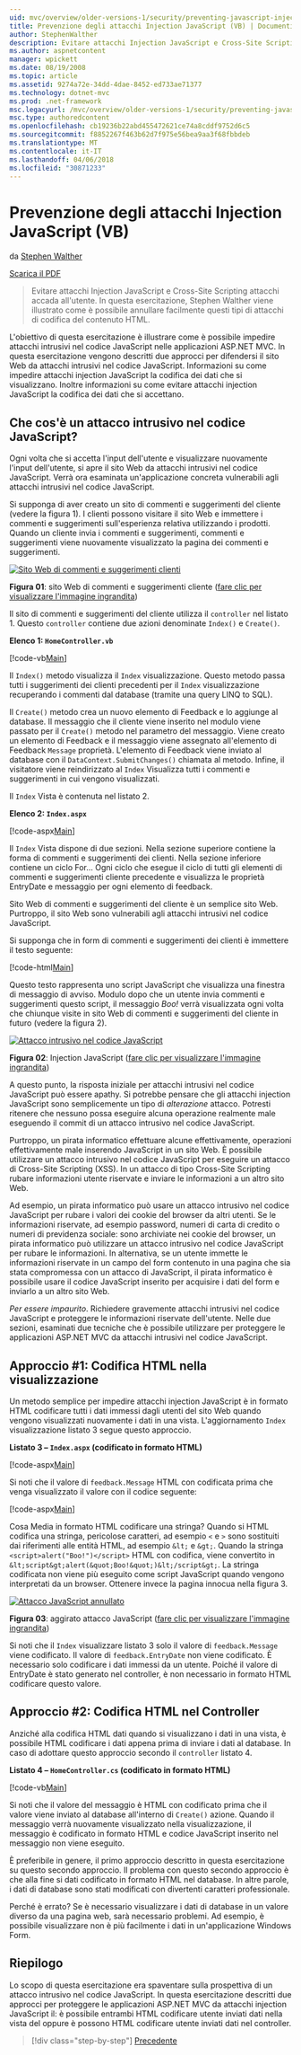 ```yaml
---
uid: mvc/overview/older-versions-1/security/preventing-javascript-injection-attacks-vb
title: Prevenzione degli attacchi Injection JavaScript (VB) | Documenti Microsoft
author: StephenWalther
description: Evitare attacchi Injection JavaScript e Cross-Site Scripting attacchi accada all'utente. In questa esercitazione, Stephen Walther viene spiegato come aggiungere facilmente de...
ms.author: aspnetcontent
manager: wpickett
ms.date: 08/19/2008
ms.topic: article
ms.assetid: 9274a72e-34dd-4dae-8452-ed733ae71377
ms.technology: dotnet-mvc
ms.prod: .net-framework
msc.legacyurl: /mvc/overview/older-versions-1/security/preventing-javascript-injection-attacks-vb
msc.type: authoredcontent
ms.openlocfilehash: cb19236b22abd455472621ce74a8cddf9752d6c5
ms.sourcegitcommit: f8852267f463b62d7f975e56bea9aa3f68fbbdeb
ms.translationtype: MT
ms.contentlocale: it-IT
ms.lasthandoff: 04/06/2018
ms.locfileid: "30871233"
---
```

<a name="preventing-javascript-injection-attacks-vb"></a>Prevenzione degli attacchi Injection JavaScript (VB)
====================
da [Stephen Walther](https://github.com/StephenWalther)

[Scarica il PDF](http://download.microsoft.com/download/8/4/8/84843d8d-1575-426c-bcb5-9d0c42e51416/ASPNET_MVC_Tutorial_06_VB.pdf)

> Evitare attacchi Injection JavaScript e Cross-Site Scripting attacchi accada all'utente. In questa esercitazione, Stephen Walther viene illustrato come è possibile annullare facilmente questi tipi di attacchi di codifica del contenuto HTML.


L'obiettivo di questa esercitazione è illustrare come è possibile impedire attacchi intrusivi nel codice JavaScript nelle applicazioni ASP.NET MVC. In questa esercitazione vengono descritti due approcci per difendersi il sito Web da attacchi intrusivi nel codice JavaScript. Informazioni su come impedire attacchi injection JavaScript la codifica dei dati che si visualizzano. Inoltre informazioni su come evitare attacchi injection JavaScript la codifica dei dati che si accettano.

## <a name="what-is-a-javascript-injection-attack"></a>Che cos'è un attacco intrusivo nel codice JavaScript?

Ogni volta che si accetta l'input dell'utente e visualizzare nuovamente l'input dell'utente, si apre il sito Web da attacchi intrusivi nel codice JavaScript. Verrà ora esaminata un'applicazione concreta vulnerabili agli attacchi intrusivi nel codice JavaScript.

Si supponga di aver creato un sito di commenti e suggerimenti del cliente (vedere la figura 1). I clienti possono visitare il sito Web e immettere i commenti e suggerimenti sull'esperienza relativa utilizzando i prodotti. Quando un cliente invia i commenti e suggerimenti, commenti e suggerimenti viene nuovamente visualizzato la pagina dei commenti e suggerimenti.


[![Sito Web di commenti e suggerimenti clienti](preventing-javascript-injection-attacks-vb/_static/image2.png)](preventing-javascript-injection-attacks-vb/_static/image1.png)

**Figura 01**: sito Web di commenti e suggerimenti cliente ([fare clic per visualizzare l'immagine ingrandita](preventing-javascript-injection-attacks-vb/_static/image3.png))


Il sito di commenti e suggerimenti del cliente utilizza il `controller` nel listato 1. Questo `controller` contiene due azioni denominate `Index()` e `Create()`.

**Elenco 1: `HomeController.vb`**

[!code-vb[Main](preventing-javascript-injection-attacks-vb/samples/sample1.vb)]

Il `Index()` metodo visualizza il `Index` visualizzazione. Questo metodo passa tutti i suggerimenti dei clienti precedenti per il `Index` visualizzazione recuperando i commenti dal database (tramite una query LINQ to SQL).

Il `Create()` metodo crea un nuovo elemento di Feedback e lo aggiunge al database. Il messaggio che il cliente viene inserito nel modulo viene passato per il `Create()` metodo nel parametro del messaggio. Viene creato un elemento di Feedback e il messaggio viene assegnato all'elemento di Feedback `Message` proprietà. L'elemento di Feedback viene inviato al database con il `DataContext.SubmitChanges()` chiamata al metodo. Infine, il visitatore viene reindirizzato al `Index` Visualizza tutti i commenti e suggerimenti in cui vengono visualizzati.

Il `Index` Vista è contenuta nel listato 2.

**Elenco 2: `Index.aspx`**

[!code-aspx[Main](preventing-javascript-injection-attacks-vb/samples/sample2.aspx)]

Il `Index` Vista dispone di due sezioni. Nella sezione superiore contiene la forma di commenti e suggerimenti dei clienti. Nella sezione inferiore contiene un ciclo For... Ogni ciclo che esegue il ciclo di tutti gli elementi di commenti e suggerimenti cliente precedente e visualizza le proprietà EntryDate e messaggio per ogni elemento di feedback.

Sito Web di commenti e suggerimenti del cliente è un semplice sito Web. Purtroppo, il sito Web sono vulnerabili agli attacchi intrusivi nel codice JavaScript.

Si supponga che in form di commenti e suggerimenti dei clienti è immettere il testo seguente:

[!code-html[Main](preventing-javascript-injection-attacks-vb/samples/sample3.html)]

Questo testo rappresenta uno script JavaScript che visualizza una finestra di messaggio di avviso. Modulo dopo che un utente invia commenti e suggerimenti questo script, il messaggio <em>Boo!</em> verrà visualizzata ogni volta che chiunque visite in sito Web di commenti e suggerimenti del cliente in futuro (vedere la figura 2).


[![Attacco intrusivo nel codice JavaScript](preventing-javascript-injection-attacks-vb/_static/image5.png)](preventing-javascript-injection-attacks-vb/_static/image4.png)

**Figura 02**: Injection JavaScript ([fare clic per visualizzare l'immagine ingrandita](preventing-javascript-injection-attacks-vb/_static/image6.png))


A questo punto, la risposta iniziale per attacchi intrusivi nel codice JavaScript può essere apathy. Si potrebbe pensare che gli attacchi injection JavaScript sono semplicemente un tipo di *alterazione* attacco. Potresti ritenere che nessuno possa eseguire alcuna operazione realmente male eseguendo il commit di un attacco intrusivo nel codice JavaScript.

Purtroppo, un pirata informatico effettuare alcune effettivamente, operazioni effettivamente male inserendo JavaScript in un sito Web. È possibile utilizzare un attacco intrusivo nel codice JavaScript per eseguire un attacco di Cross-Site Scripting (XSS). In un attacco di tipo Cross-Site Scripting rubare informazioni utente riservate e inviare le informazioni a un altro sito Web.

Ad esempio, un pirata informatico può usare un attacco intrusivo nel codice JavaScript per rubare i valori dei cookie del browser da altri utenti. Se le informazioni riservate, ad esempio password, numeri di carta di credito o numeri di previdenza sociale: sono archiviate nei cookie del browser, un pirata informatico può utilizzare un attacco intrusivo nel codice JavaScript per rubare le informazioni. In alternativa, se un utente immette le informazioni riservate in un campo del form contenuto in una pagina che sia stata compromessa con un attacco di JavaScript, il pirata informatico è possibile usare il codice JavaScript inserito per acquisire i dati del form e inviarlo a un altro sito Web.

*Per essere impaurito*. Richiedere gravemente attacchi intrusivi nel codice JavaScript e proteggere le informazioni riservate dell'utente. Nelle due sezioni, esaminati due tecniche che è possibile utilizzare per proteggere le applicazioni ASP.NET MVC da attacchi intrusivi nel codice JavaScript.

## <a name="approach-1-html-encode-in-the-view"></a>Approccio #1: Codifica HTML nella visualizzazione

Un metodo semplice per impedire attacchi injection JavaScript è in formato HTML codificare tutti i dati immessi dagli utenti del sito Web quando vengono visualizzati nuovamente i dati in una vista. L'aggiornamento `Index` visualizzazione listato 3 segue questo approccio.

**Listato 3 – `Index.aspx` (codificato in formato HTML)**

[!code-aspx[Main](preventing-javascript-injection-attacks-vb/samples/sample4.aspx)]

Si noti che il valore di `feedback.Message` HTML con codificata prima che venga visualizzato il valore con il codice seguente:

[!code-aspx[Main](preventing-javascript-injection-attacks-vb/samples/sample5.aspx)]

Cosa Media in formato HTML codificare una stringa? Quando si HTML codifica una stringa, pericolose caratteri, ad esempio `<` e `>` sono sostituiti dai riferimenti alle entità HTML, ad esempio `&lt;` e `&gt;`. Quando la stringa `<script>alert("Boo!")</script>` HTML con codifica, viene convertito in `&lt;script&gt;alert(&quot;Boo!&quot;)&lt;/script&gt;`. La stringa codificata non viene più eseguito come script JavaScript quando vengono interpretati da un browser. Ottenere invece la pagina innocua nella figura 3.


[![Attacco JavaScript annullato](preventing-javascript-injection-attacks-vb/_static/image8.png)](preventing-javascript-injection-attacks-vb/_static/image7.png)

**Figura 03**: aggirato attacco JavaScript ([fare clic per visualizzare l'immagine ingrandita](preventing-javascript-injection-attacks-vb/_static/image9.png))


Si noti che il `Index` visualizzare listato 3 solo il valore di `feedback.Message` viene codificato. Il valore di `feedback.EntryDate` non viene codificato. È necessario solo codificare i dati immessi da un utente. Poiché il valore di EntryDate è stato generato nel controller, è non necessario in formato HTML codificare questo valore.

## <a name="approach-2-html-encode-in-the-controller"></a>Approccio #2: Codifica HTML nel Controller

Anziché alla codifica HTML dati quando si visualizzano i dati in una vista, è possibile HTML codificare i dati appena prima di inviare i dati al database. In caso di adottare questo approccio secondo il `controller` listato 4.

**Listato 4 – `HomeController.cs` (codificato in formato HTML)**

[!code-vb[Main](preventing-javascript-injection-attacks-vb/samples/sample6.vb)]

Si noti che il valore del messaggio è HTML con codificato prima che il valore viene inviato al database all'interno di `Create()` azione. Quando il messaggio verrà nuovamente visualizzato nella visualizzazione, il messaggio è codificato in formato HTML e codice JavaScript inserito nel messaggio non viene eseguito.

È preferibile in genere, il primo approccio descritto in questa esercitazione su questo secondo approccio. Il problema con questo secondo approccio è che alla fine si dati codificato in formato HTML nel database. In altre parole, i dati di database sono stati modificati con divertenti caratteri professionale.

Perché è errato? Se è necessario visualizzare i dati di database in un valore diverso da una pagina web, sarà necessario problemi. Ad esempio, è possibile visualizzare non è più facilmente i dati in un'applicazione Windows Form.

## <a name="summary"></a>Riepilogo

Lo scopo di questa esercitazione era spaventare sulla prospettiva di un attacco intrusivo nel codice JavaScript. In questa esercitazione descritti due approcci per proteggere le applicazioni ASP.NET MVC da attacchi injection JavaScript il: è possibile entrambi HTML codificare utente inviati dati nella vista del oppure è possono HTML codificare utente inviati dati nel controller.

> [!div class="step-by-step"]
> [Precedente](authenticating-users-with-windows-authentication-vb.md)

